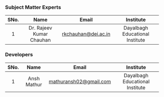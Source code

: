 <!-- Remove all lines above this line before making changes to the file -->
### Subject Matter Experts
| SNo. | Name | Email | Institute | 
| :---: | :---: | :---: | :---: | 
| 1 | Dr. Rajeev Kumar Chauhan | rkchauhan@dei.ac.in | Dayalbagh Educational Institute |

### Developers
| SNo. | Name | Email | Institute | 
| :---: | :---: | :---: | :---: | 
| 1 | Ansh Mathur | mathuransh02@gmail.com | Dayalbagh Educational Institute | 
